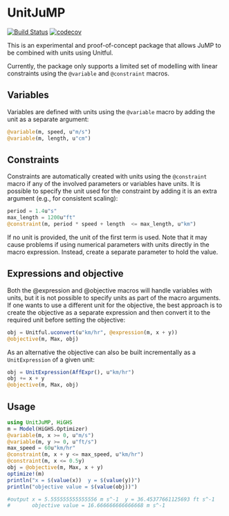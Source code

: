 # UnitJuMP

[![Build Status](https://github.com/trulsf/UnitJuMP.jl/workflows/CI/badge.svg?branch=main)](https://github.com/trulsf/UnitJuMP.jl/actions?query=workflow%3ACI)
[![codecov](https://codecov.io/gh/trulsf/UnitJuMP.jl/branch/main/graph/badge.svg)](https://codecov.io/gh/trulsf/UnitJuMP.jl)

This is an experimental and proof-of-concept package that allows JuMP to be
combined with units using Unitful.

Currently, the package only supports a limited set of modelling with linear
constraints using the `@variable` and `@constraint` macros.

## Variables

Variables are defined with units using the `@variable` macro by adding the unit
as a separate argument:
```julia
@variable(m, speed, u"m/s")
@variable(m, length, u"cm")
```

## Constraints

Constraints are automatically created with units using the  `@constraint` macro
if any of the involved parameters or variables have units. It is possible to
specify the unit used for the constraint by adding it is an extra argument
(e.g., for consistent scaling):
```julia
period = 1.4u"s"
max_length = 1200u"ft"
@constraint(m, period * speed + length  <= max_length, u"km")
```

If no unit is provided, the unit of the first term is used. Note that it may
cause problems if using numerical parameters with units directly in the macro
expression. Instead, create a separate parameter to hold the value.

## Expressions and objective

Both the @expression and @objective macros will handle variables with units, but
it is not possible to specify units as part of the macro arguments. If one wants
to use a different unit for the objective, the best approach is to create the
objective as a separate expression and then convert it to the required unit
before setting the objective:
```julia
obj = Unitful.uconvert(u"km/hr", @expression(m, x + y))
@objective(m, Max, obj)
```

As an alternative the objective can also be built incrementally as a
`UnitExpression` of a given unit:
```julia
obj = UnitExpression(AffExpr(), u"km/hr")
obj += x + y
@objective(m, Max, obj)
```

## Usage

```julia
using UnitJuMP, HiGHS
m = Model(HiGHS.Optimizer)
@variable(m, x >= 0, u"m/s")
@variable(m, y >= 0, u"ft/s")
max_speed = 60u"km/hr"
@constraint(m, x + y <= max_speed, u"km/hr")
@constraint(m, x <= 0.5y)
obj = @objective(m, Max, x + y)
optimize!(m)
println("x = $(value(x))  y = $(value(y))")
println("objective value = $(value(obj))")

#output x = 5.555555555555556 m s^-1  y = 36.45377661125693 ft s^-1
#       objective value = 16.666666666666668 m s^-1
```
